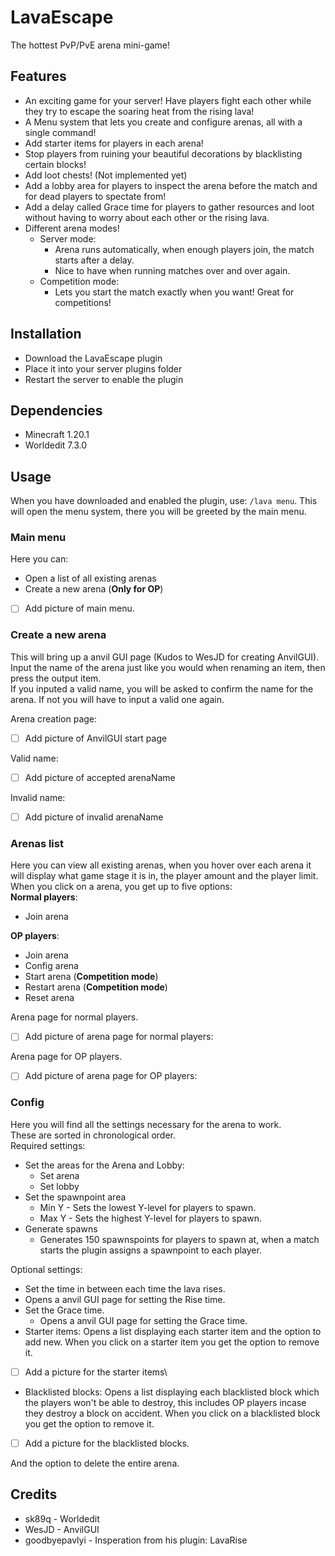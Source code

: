 # LavaEscape
The hottest PvP/PvE arena mini-game!



## Features
  - An exciting game for your server! Have players fight each other while they try to escape the soaring heat from the rising lava!
  - A Menu system that lets you create and configure arenas, all with a single command!
  - Add starter items for players in each arena!
  - Stop players from ruining your beautiful decorations by blacklisting certain blocks!
  - Add loot chests! (Not implemented yet)
  - Add a lobby area for players to inspect the arena before the match and for dead players to spectate from!
  - Add a delay called Grace time for players to gather resources and loot without having to worry about each other or the rising lava.
  - Different arena modes!
    - Server mode:
      - Arena runs automatically, when enough players join, the match starts after a delay.
      - Nice to have when running matches over and over again.
    - Competition mode:
      - Lets you start the match exactly when you want! Great for competitions!



## Installation
  - Download the LavaEscape plugin
  - Place it into your server plugins folder
  - Restart the server to enable the plugin



## Dependencies
  - Minecraft 1.20.1
  - Worldedit 7.3.0


## Usage
When you have downloaded and enabled the plugin, use: `/lava menu`.
This will open the menu system, there you will be greeted by the main menu.
### Main menu
Here you can:
- Open a list of all existing arenas
- Create a new arena (**Only for OP**)

- [ ] Add picture of main menu.

### Create a new arena
This will bring up a anvil GUI page (Kudos to WesJD for creating AnvilGUI).  
Input the name of the arena just like you would when renaming an item, then press the output item.  
If you inputed a valid name, you will be asked to confirm the name for the arena. If not you will have to input a valid one again.

Arena creation page:
- [ ] Add picture of AnvilGUI start page

Valid name:
- [ ] Add picture of accepted arenaName

Invalid name:
- [ ] Add picture of invalid arenaName



### Arenas list
Here you can view all existing arenas, when you hover over each arena it will display what game stage it is in, the player amount and the player limit.
When you click on a arena, you get up to five options:\
**Normal players**:
  - Join arena

**OP players**:
- Join arena
- Config arena
- Start arena (**Competition mode**)
- Restart arena (**Competition mode**)
- Reset arena

Arena page for normal players.
- [ ] Add picture of arena page for normal players:

Arena page for OP players.
- [ ] Add picture of arena page for OP players:



### Config
Here you will find all the settings necessary for the arena to work.  
These are sorted in chronological order.  
Required settings:
- Set the areas for the Arena and Lobby:
  - Set arena
  - Set lobby
- Set the spawnpoint area
  - Min Y - Sets the lowest Y-level for players to spawn.
  - Max Y - Sets the highest Y-level for players to spawn.
- Generate spawns
  - Generates 150 spawnspoints for players to spawn at, when a match starts the plugin assigns a spawnpoint to each player.

Optional settings:

- Set the time in between each time the lava rises.
- Opens a anvil GUI page for setting the Rise time.
- Set the Grace time.
  - Opens a anvil GUI page for setting the Grace time.
- Starter items:
  Opens a list displaying each starter item and the option to add new.
  When you click on a starter item you get the option to remove it.
-[ ] Add a picture for the starter items\
- Blacklisted blocks:
  Opens a list displaying each blacklisted block which the players won't be able to destroy, this includes OP players incase they destroy a block on accident.
  When you click on a blacklisted block you get the option to remove it.
-[ ] Add a picture for the blacklisted blocks.

And the option to delete the entire arena.

## Credits

- sk89q - Worldedit
- WesJD - AnvilGUI
- goodbyepavlyi - Insperation from his plugin: LavaRise
